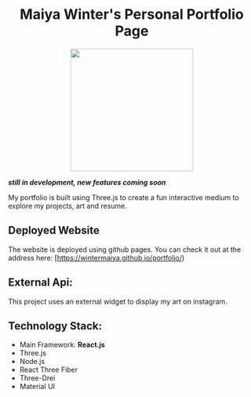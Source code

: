 <h1 align="center">Maiya Winter's Personal Portfolio Page</h1>
<div id="header" align="center">
  <img src="https://media.giphy.com/media/oy3pwvu2WbY22fOWbz/giphy.gif" width=250"/>                                                                              
</div>

***still in development, new features coming soon***

My portfolio is built using Three.js to create a fun interactive medium to explore my projects, art and resume.
                                                                                  

## Deployed Website

The website is deployed using github pages. You can check it out at the address here: [https://wintermaiya.github.io/portfolio/)

## External Api:
This project uses an external widget to display my art on instagram.

## Technology Stack:
- Main Framework: **React.js**
- Three.js
- Node.js
- React Three Fiber
- Three-Drei
- Material UI

